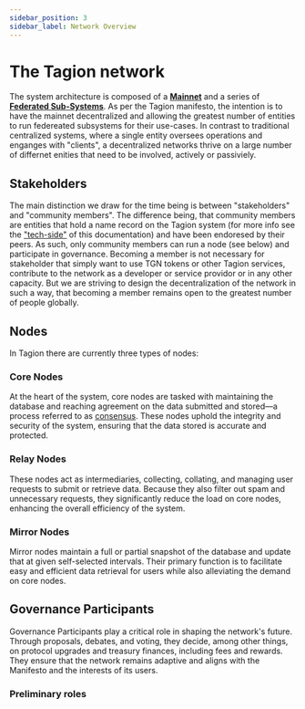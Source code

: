 ```yaml
---
sidebar_position: 3
sidebar_label: Network Overview
---
```


# The Tagion network

The system architecture is composed of a [**Mainnet**](/gov/glossary#tagion-mainnet) and a series of [**Federated Sub-Systems**](/gov/glossary#federated-subsystem). As per the Tagion manifesto, the intention is to have the mainnet decentralized and allowing the greatest number of entities to run federeated subsystems for their use-cases. In contrast to traditional centralized systems, where a single entity oversees operations and enganges with "clients", a decentralized networks thrive on a large number of differnet enities that need to be involved, actively or passiviely. 

## Stakeholders

The main distinction we draw for the time being is between "stakeholders" and "community members". The difference being, that community members are entities that hold a name record on the Tagion system (for more info see the ["tech-side"](https://docs.tagion.org/tech/protocols/dart/dartindex#dart-namerecords--hashkeys) of this documentation) and have been endoresed by their peers. As such, only community members can run a node (see below) and participate in governance. 
Becoming a member is not necessary for stakeholder that simply want to use TGN tokens or other Tagion services, contribute to the network as a developer or service providor or in any other capacity. But we are striving to design the decentralization of the network in such a way, that becoming a member remains open to the greatest number of people globally.  


## Nodes

In Tagion there are currently three types of nodes: 

### Core Nodes
At the heart of the system, core nodes are tasked with maintaining the database and reaching agreement on the data submitted and stored—a process referred to as [consensus](/gov/glossary#consensus). These nodes uphold the integrity and security of the system, ensuring that the data stored is accurate and protected.  

### Relay Nodes
These nodes act as intermediaries, collecting, collating, and managing user requests to submit or retrieve data. Because they also filter out spam and unnecessary requests, they significantly reduce the load on core nodes, enhancing the overall efficiency of the system. 

### Mirror Nodes
Mirror nodes maintain a full or partial snapshot of the database and update that at given self-selected intervals. Their primary function is to facilitate easy and efficient data retrieval for users while also alleviating the demand on core nodes. 


## Governance Participants

Governance Participants play a critical role in shaping the network's future. Through proposals, debates, and voting, they decide, among other things, on protocol upgrades and treasury finances, including fees and rewards. They ensure that the network remains adaptive and aligns with the Manifesto and the interests of its users. 

### Preliminary roles

